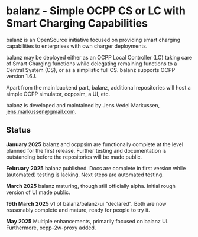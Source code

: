 # balanz - Simple OCPP CS or LC with Smart Charging Capabilities

balanz is an OpenSource initiative focused on providing smart charging capabilities to enterprises with own charger deployments.

balanz may be deployed either as an OCPP Local Controller (LC) taking care of Smart Charging functions while delegating remaining
functions to a Central System (CS), or as a simplistic full CS. balanz supports OCPP version 1.6J.

Apart from the main backend part, balanz, additional repositories will host a simple OCPP simulator, ocppsim, a UI, etc.

balanz is developed and maintained by Jens Vedel Markussen, jens.markussen@gmail.com.

## Status

**January 2025**
balanz and ocppsim are functionally complete at the level planned for the first release. Further testing and documentation is 
outstanding before the repositories will be made public.

**February 2025**
balanz published. Docs are complete in first version while (automated) testing is lacking. Next steps are automated testing.

**March 2025**
balanz maturing, though still officially alpha. Initial rough version of UI made public.

**19th March 2025**
v1 of balanz/balanz-ui "declared". Both are now reasonably complete and mature, ready for people to try it.

**May 2025**
Multiple enhancements, primarily focused on balanz UI. Furthermore, ocpp-2w-proxy added.

